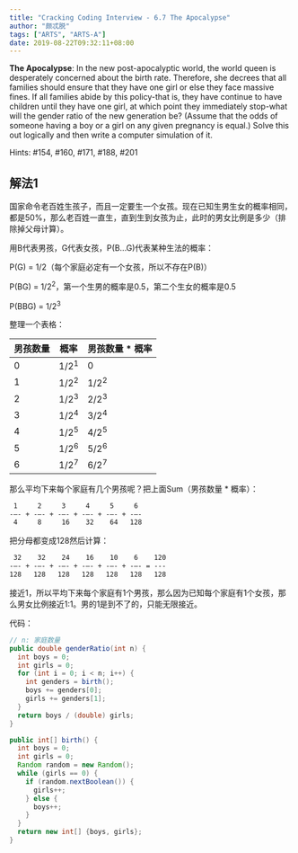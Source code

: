 ```yaml
---
title: "Cracking Coding Interview - 6.7 The Apocalypse"
author: "颇忒脱"
tags: ["ARTS", "ARTS-A"]
date: 2019-08-22T09:32:11+08:00
---
```


<!--more-->

**The Apocalypse**: In the new post-apocalyptic world, the world queen is desperately concerned about the birth rate. Therefore, she decrees that all families should ensure that they have one girl or else they face massive fines. If all families abide by this policy-that is, they have continue to have children until they have one girl, at which point they immediately stop-what will the gender ratio of the new generation be? (Assume that the odds of someone having a boy or a girl on any given pregnancy is equal.) Solve this out logically and then write a computer simulation of it.

Hints: #154, #160, #171, #188, #201

## 解法1

国家命令老百姓生孩子，而且一定要生一个女孩。现在已知生男生女的概率相同，都是50%，那么老百姓一直生，直到生到女孩为止，此时的男女比例是多少（排除掉父母计算）。

用B代表男孩，G代表女孩，P(B...G)代表某种生法的概率：

P(G) = 1/2（每个家庭必定有一个女孩，所以不存在P(B)）

P(BG) = 1/2<sup>2</sup>，第一个生男的概率是0.5，第二个生女的概率是0.5

P(BBG) = 1/2<sup>3</sup>

整理一个表格：

| 男孩数量 | 概率            | 男孩数量 * 概率 |
| -------- | --------------- | --------------- |
| 0        | 1/2<sup>1</sup> | 0               |
| 1        | 1/2<sup>2</sup> | 1/2<sup>2</sup>                |
| 2        | 1/2<sup>3</sup> | 2/2<sup>3</sup>                |
| 3        | 1/2<sup>4</sup> | 3/2<sup>4</sup>                |
| 4        | 1/2<sup>5</sup> | 4/2<sup>5</sup>             |
| 5        | 1/2<sup>6</sup> | 5/2<sup>6</sup>                |
| 6        | 1/2<sup>7</sup> | 6/2<sup>7</sup>               |

那么平均下来每个家庭有几个男孩呢？把上面Sum（男孩数量 * 概率）：

```txt
 1     2     3     4     5     6
-—- + -—- + -—- + -—- + -—- + -—-
 4     8     16    32    64   128
```

把分母都变成128然后计算：

```txt
 32    32    24    16    10    6    120
-—- + -—- + -—- + -—- + -—- + -—- = ---
128   128   128   128   128   128   128
```

接近1，所以平均下来每个家庭有1个男孩，那么因为已知每个家庭有1个女孩，那么男女比例接近1:1。男的1是到不了的，只能无限接近。

代码：

```java
// n: 家庭数量
public double genderRatio(int n) {
  int boys = 0;
  int girls = 0;
  for (int i = 0; i < n; i++) {
    int genders = birth();
    boys += genders[0];
    girls += genders[1];
  }
  return boys / (double) girls;
}

public int[] birth() {
  int boys = 0;
  int girls = 0;
  Random random = new Random();
  while (girls == 0) {
    if (random.nextBoolean()) {
      girls++;
    } else {
      boys++;
    }
  }
  return new int[] {boys, girls};
}
```



